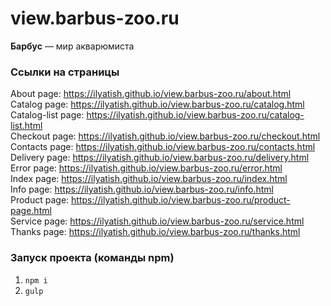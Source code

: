 # view.barbus-zoo.ru
<strong>Барбус</strong> — мир акварюмиста

### Ссылки на страницы

About page: https://ilyatish.github.io/view.barbus-zoo.ru/about.html  
Catalog page: https://ilyatish.github.io/view.barbus-zoo.ru/catalog.html  
Catalog-list page: https://ilyatish.github.io/view.barbus-zoo.ru/catalog-list.html  
Checkout page: https://ilyatish.github.io/view.barbus-zoo.ru/checkout.html  
Contacts page: https://ilyatish.github.io/view.barbus-zoo.ru/contacts.html  
Delivery page: https://ilyatish.github.io/view.barbus-zoo.ru/delivery.html  
Error page: https://ilyatish.github.io/view.barbus-zoo.ru/error.html  
Index page: https://ilyatish.github.io/view.barbus-zoo.ru/index.html  
Info page: https://ilyatish.github.io/view.barbus-zoo.ru/info.html  
Product page: https://ilyatish.github.io/view.barbus-zoo.ru/product-page.html  
Service page: https://ilyatish.github.io/view.barbus-zoo.ru/service.html  
Thanks page: https://ilyatish.github.io/view.barbus-zoo.ru/thanks.html  

### Запуск проекта (команды npm)

1. `npm i`
2. `gulp`
